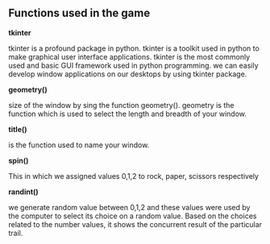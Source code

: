 ## Functions used in the game ##


**tkinter**

tkinter is a profound package in python. tkinter is a toolkit used in python to make graphical user interface applications. tkinter is the most commonly used and basic GUI framework used in python programming. we can easily develop window applications on our desktops by using tkinter package.


**geometry()**

size of the window by sing the function geometry(). geometry is the function which is used to select the length and breadth of your window.


**title()** 

is the function used to name your window.


**spin()** 

This in which we assigned values 0,1,2 to rock, paper,  scissors respectively



 **randint()**
 
 we generate random value between 0,1,2 and these values were used by the computer to select its choice on a random value. Based on the choices related to the number values, it shows the concurrent result of the particular trail.
